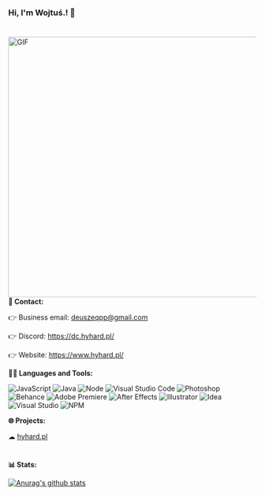 ### Hi, I'm Wojtuś.! 👋
#

<img align="right" alt="GIF" width="527px" src="https://media2.giphy.com/media/65l4Oe67kg3MyyYxPc/giphy.gif" />

**💬 Contact:**

   👉 Business email: deuszeqpp@gmail.com
  
   👉 Discord: https://dc.hyhard.pl/
  
   👉 Website: https://www.hyhard.pl/
  

**👩‍💻 Languages and Tools:**

![JavaScript](https://badges.aleen42.com/src/javascript.svg) 
![Java](https://badges.aleen42.com/src/java.svg)
![Node](https://badges.aleen42.com/src/node.svg)
![Visual Studio Code](https://badges.aleen42.com/src/visual_studio_code.svg)
![Photoshop](https://badges.aleen42.com/src/photoshop.svg)
![Behance](https://badges.aleen42.com/src/behance.svg)
![Adobe Premiere](https://badges.aleen42.com/src/premiere.svg)
![After Effects](https://badges.aleen42.com/src/after_effects.svg)
![Illustrator](https://badges.aleen42.com/src/illustrator.svg)
![Idea](https://badges.aleen42.com/src/idea.svg)
![Visual Studio](https://badges.aleen42.com/src/visual_studio.svg)
![NPM](https://badges.aleen42.com/src/npm.svg)




**🌐 Projects:**

  ☁ [hyhard.pl](https://dc.hyhard.pl/)

#
**📊 Stats:**

[![Anurag's github stats](https://github-readme-stats.vercel.app/api?username=wojtus1g&theme=blue-green)](https://github.com/wojtus1g/github-readme-stats)
